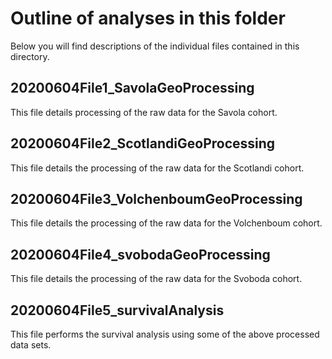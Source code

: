# Outline of analyses in this folder

Below you will find descriptions of the individual files contained in this directory.

## 20200604File1_SavolaGeoProcessing

This file details processing of the raw data for the Savola cohort.

## 20200604File2_ScotlandiGeoProcessing

This file details the processing of the raw data for the Scotlandi cohort.

## 20200604File3_VolchenboumGeoProcessing

This file details the processing of the raw data for the Volchenboum cohort.

## 20200604File4_svobodaGeoProcessing

This file details the processing of the raw data for the Svoboda cohort.

## 20200604File5_survivalAnalysis

This file performs the survival analysis using some of the above processed data sets.

